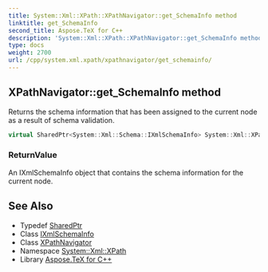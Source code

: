 ```yaml
---
title: System::Xml::XPath::XPathNavigator::get_SchemaInfo method
linktitle: get_SchemaInfo
second_title: Aspose.TeX for C++
description: 'System::Xml::XPath::XPathNavigator::get_SchemaInfo method. Returns the schema information that has been assigned to the current node as a result of schema validation in C++.'
type: docs
weight: 2700
url: /cpp/system.xml.xpath/xpathnavigator/get_schemainfo/
---
```

## XPathNavigator::get_SchemaInfo method


Returns the schema information that has been assigned to the current node as a result of schema validation.

```cpp
virtual SharedPtr<System::Xml::Schema::IXmlSchemaInfo> System::Xml::XPath::XPathNavigator::get_SchemaInfo()
```


### ReturnValue

An IXmlSchemaInfo object that contains the schema information for the current node.

## See Also

* Typedef [SharedPtr](../../../system/sharedptr/)
* Class [IXmlSchemaInfo](../../../system.xml.schema/ixmlschemainfo/)
* Class [XPathNavigator](../)
* Namespace [System::Xml::XPath](../../)
* Library [Aspose.TeX for C++](../../../)
